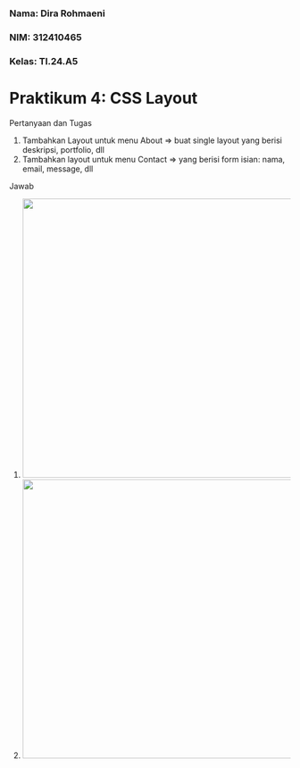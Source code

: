 ### Nama: Dira Rohmaeni
### NIM: 312410465
### Kelas: TI.24.A5

# Praktikum 4: CSS Layout
Pertanyaan dan Tugas
1. Tambahkan Layout untuk menu About
=> buat single layout yang berisi deskripsi, portfolio, dll
2. Tambahkan layout untuk menu Contact
=> yang berisi form isian: nama, email, message, dll


Jawab

1. <img src ="/hasil about.png" width="500">

2. <img src ="/hasil kontak.png" width="500">


